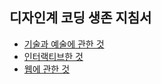 <h2>디자인계 코딩 생존 지침서</h2>
<ul>
 <li><a href = "./script/intro.md">기술과 예술에 관한 것</a></li>
 <li><a href = "./script/interactive.md">인터랙티브한 것</a></li>
 <li><a href = "./script/interactive.md">웹에 관한 것</a></li>
</ul>
